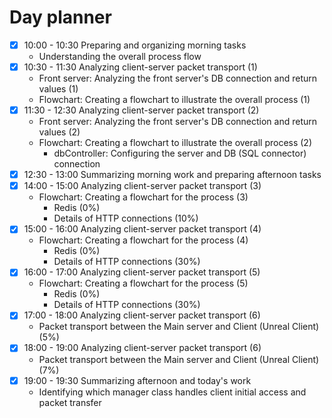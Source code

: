 # Day planner
 
- [x]  10:00 - 10:30 Preparing and organizing morning tasks
    - Understanding the overall process flow
- [x]  10:30 - 11:30 Analyzing client-server packet transport (1)
    - Front server: Analyzing the front server's DB connection and return values (1)
    - Flowchart: Creating a flowchart to illustrate the overall process (1)
- [x]  11:30 - 12:30 Analyzing client-server packet transport (2)
    - Front server: Analyzing the front server's DB connection and return values (2)
    - Flowchart: Creating a flowchart to illustrate the overall process (2)
        - dbController: Configuring the server and DB (SQL connector) connection
- [x]  12:30 - 13:00 Summarizing morning work and preparing afternoon tasks
- [x]  14:00 - 15:00 Analyzing client-server packet transport (3)
    - Flowchart: Creating a flowchart for the process (3)
        - Redis (0%)
        - Details of HTTP connections (10%)
- [x]  15:00 - 16:00 Analyzing client-server packet transport (4)
    - Flowchart: Creating a flowchart for the process (4)
        - Redis (0%)
        - Details of HTTP connections (30%)
- [x]  16:00 - 17:00 Analyzing client-server packet transport (5)
    - Flowchart: Creating a flowchart for the process (5)
        - Redis (0%)
        - Details of HTTP connections (30%)
- [x]  17:00 - 18:00 Analyzing client-server packet transport (6)
    - Packet transport between the Main server and Client (Unreal Client) (5%)
- [x]  18:00 - 19:00 Analyzing client-server packet transport (6)
    - Packet transport between the Main server and Client (Unreal Client) (7%)
- [x]  19:00 - 19:30 Summarizing afternoon and today's work
    - Identifying which manager class handles client initial access and packet transfer